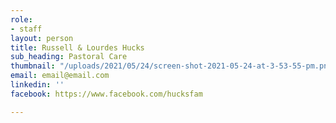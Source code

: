 ```yaml
---
role:
- staff
layout: person
title: Russell & Lourdes Hucks
sub_heading: Pastoral Care
thumbnail: "/uploads/2021/05/24/screen-shot-2021-05-24-at-3-53-55-pm.png"
email: email@email.com
linkedin: ''
facebook: https://www.facebook.com/hucksfam

---
```

